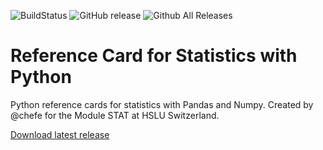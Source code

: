 ![BuildStatus](https://travis-ci.org/KilnOfTheSecondFlame/python_statistics_reference_card.svg?branch=master)
![GitHub release](https://img.shields.io/github/release/KilnOfTheSecondFlame/python_statistics_reference_card.svg)
![Github All Releases](https://img.shields.io/github/downloads/KilnOfTheSecondFlame/python_statistics_reference_card/total.svg)

# Reference Card for Statistics with Python

Python reference cards for statistics with Pandas and Numpy. Created by @chefe for the Module STAT at HSLU Switzerland.

[Download latest release](https://github.com/KilnOfTheSecondFlame/python_statistics_reference_card/releases/latest/)
